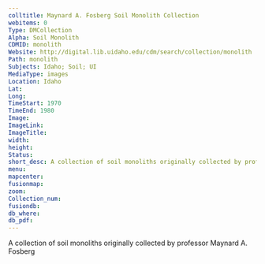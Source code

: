 ```yaml
---
colltitle: Maynard A. Fosberg Soil Monolith Collection
webitems: 0
Type: DMCollection
Alpha: Soil Monolith
CDMID: monolith
Website: http://digital.lib.uidaho.edu/cdm/search/collection/monolith
Path: monolith
Subjects: Idaho; Soil; UI
MediaType: images
Location: Idaho
Lat: 
Long: 
TimeStart: 1970
TimeEnd: 1980
Image: 
ImageLink: 
ImageTitle: 
width: 
height: 
Status: 
short_desc: A collection of soil monoliths originally collected by professor Maynard A. Fosberg
menu: 
mapcenter: 
fusionmap: 
zoom: 
Collection_num: 
fusiondb: 
db_where: 
db_pdf: 
---
```

A collection of soil monoliths originally collected by professor Maynard A. Fosberg